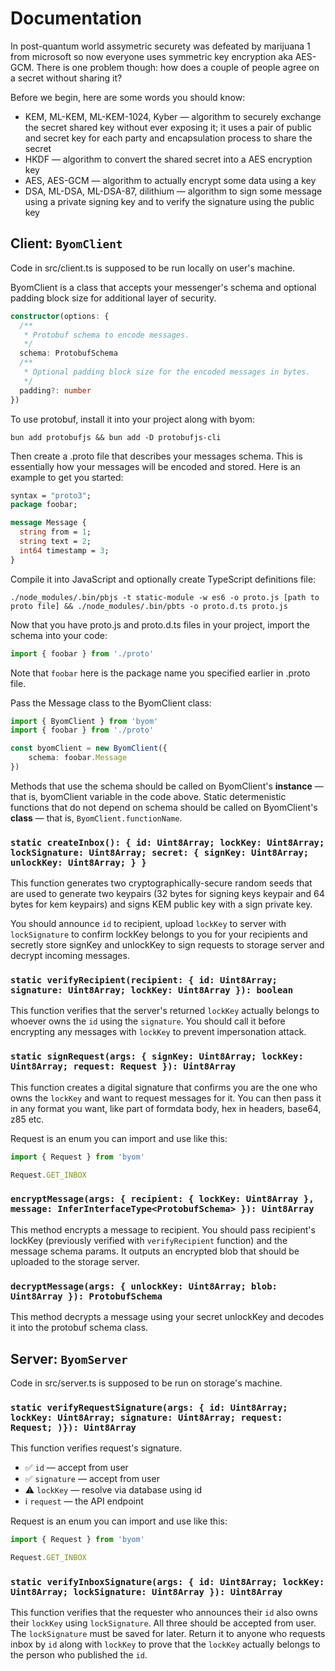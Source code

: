 # Documentation

In post-quantum world assymetric securety was defeated by marijuana 1 from microsoft so now everyone uses symmetric key encryption aka AES-GCM. There is one problem though: how does a couple of people agree on a secret without sharing it?

Before we begin, here are some words you should know:

- KEM, ML-KEM, ML-KEM-1024, Kyber — algorithm to securely exchange the secret shared key without ever exposing it; it uses a pair of public and secret key for each party and encapsulation process to share the secret
- HKDF — algorithm to convert the shared secret into a AES encryption key
- AES, AES-GCM — algorithm to actually encrypt some data using a key
- DSA, ML-DSA, ML-DSA-87, dilithium — algorithm to sign some message using a private signing key and to verify the signature using the public key

## Client: `ByomClient`

Code in src/client.ts is supposed to be run locally on user's machine.

ByomClient is a class that accepts your messenger's schema and optional padding block size for additional layer of security.

```ts
constructor(options: {
  /**
   * Protobuf schema to encode messages.
   */
  schema: ProtobufSchema
  /**
   * Optional padding block size for the encoded messages in bytes.
   */
  padding?: number
})
```

To use protobuf, install it into your project along with byom:

```
bun add protobufjs && bun add -D protobufjs-cli
```

Then create a .proto file that describes your messages schema. This is essentially how your messages will be encoded and stored. Here is an example to get you started:

```proto
syntax = "proto3";
package foobar;

message Message {
  string from = 1;
  string text = 2;
  int64 timestamp = 3;
}
```

Compile it into JavaScript and optionally create TypeScript definitions file:

```
./node_modules/.bin/pbjs -t static-module -w es6 -o proto.js [path to proto file] && ./node_modules/.bin/pbts -o proto.d.ts proto.js
```

Now that you have proto.js and proto.d.ts files in your project, import the schema into your code:

```ts
import { foobar } from './proto'
```

Note that `foobar` here is the package name you specified earlier in .proto file.

Pass the Message class to the ByomClient class:

```ts
import { ByomClient } from 'byom'
import { foobar } from './proto'

const byomClient = new ByomClient({
	schema: foobar.Message
})
```

Methods that use the schema should be called on ByomClient's **instance** — that is, byomClient variable in the code above. Static determenistic functions that do not depend on schema should be called on ByomClient's **class** — that is, `ByomClient.functionName`.

### `static createInbox(): { id: Uint8Array; lockKey: Uint8Array; lockSignature: Uint8Array; secret: { signKey: Uint8Array; unlockKey: Uint8Array; } }`

This function generates two cryptographically-secure random seeds that are used to generate two keypairs (32 bytes for signing keys keypair and 64 bytes for kem keypairs) and signs KEM public key with a sign private key.

You should announce `id` to recipient, upload `lockKey` to server with `lockSignature` to confirm lockKey belongs to you for your recipients and secretly store signKey and unlockKey to sign requests to storage server and decrypt incoming messages.

### `static verifyRecipient(recipient: { id: Uint8Array; signature: Uint8Array; lockKey: Uint8Array }): boolean`

This function verifies that the server's returned `lockKey` actually belongs to whoever owns the `id` using the `signature`. You should call it before encrypting any messages with `lockKey` to prevent impersonation attack.

### `static signRequest(args: { signKey: Uint8Array; lockKey: Uint8Array; request: Request }): Uint8Array`

This function creates a digital signature that confirms you are the one who owns the `lockKey` and want to request messages for it. You can then pass it in any format you want, like part of formdata body, hex in headers, base64, z85 etc.

Request is an enum you can import and use like this:

```ts
import { Request } from 'byom'

Request.GET_INBOX
```

### `encryptMessage(args: { recipient: { lockKey: Uint8Array }, message: InferInterfaceType<ProtobufSchema> }): Uint8Array`

This method encrypts a message to recipient. You should pass recipient's lockKey (previously verified with `verifyRecipient` function) and the message schema params. It outputs an encrypted blob that should be uploaded to the storage server.

### `decryptMessage(args: { unlockKey: Uint8Array; blob: Uint8Array }): ProtobufSchema`

This method decrypts a message using your secret unlockKey and decodes it into the protobuf schema class.

## Server: `ByomServer`

Code in src/server.ts is supposed to be run on storage's machine.

### `static verifyRequestSignature(args: { id: Uint8Array; lockKey: Uint8Array; signature: Uint8Array; request: Request; )}): Uint8Array`

This function verifies request's signature.

- ✅ `id` — accept from user
- ✅ `signature` — accept from user
- ⚠️ `lockKey` — resolve via database using id
- ℹ️ `request` — the API endpoint

Request is an enum you can import and use like this:

```ts
import { Request } from 'byom'

Request.GET_INBOX
```

### `static verifyInboxSignature(args: { id: Uint8Array; lockKey: Uint8Array; lockSignature: Uint8Array }): Uint8Array`

This function verifies that the requester who announces their `id` also owns their `lockKey` using `lockSignature`. All three should be accepted from user. The `lockSignature` must be saved for later. Return it to anyone who requests inbox by `id` along with `lockKey` to prove that the `lockKey` actually belongs to the person who published the `id`.
